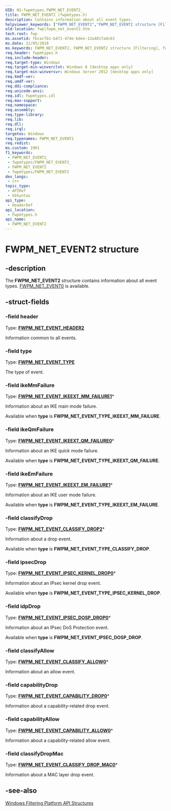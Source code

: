 ```yaml
---
UID: NS:fwpmtypes.FWPM_NET_EVENT2_
title: FWPM_NET_EVENT2 (fwpmtypes.h)
description: Contains information about all event types.
helpviewer_keywords: ["FWPM_NET_EVENT2","FWPM_NET_EVENT2 structure [Filtering]","fwp.fwpm_net_event2","fwpmtypes/FWPM_NET_EVENT2"]
old-location: fwp\fwpm_net_event2.htm
tech.root: fwp
ms.assetid: fbcacfb1-b471-474e-bdee-12a481fadc63
ms.date: 12/05/2018
ms.keywords: FWPM_NET_EVENT2, FWPM_NET_EVENT2 structure [Filtering], fwp.fwpm_net_event2, fwpmtypes/FWPM_NET_EVENT2
req.header: fwpmtypes.h
req.include-header: 
req.target-type: Windows
req.target-min-winverclnt: Windows 8 [desktop apps only]
req.target-min-winversvr: Windows Server 2012 [desktop apps only]
req.kmdf-ver: 
req.umdf-ver: 
req.ddi-compliance: 
req.unicode-ansi: 
req.idl: Fwpmtypes.idl
req.max-support: 
req.namespace: 
req.assembly: 
req.type-library: 
req.lib: 
req.dll: 
req.irql: 
targetos: Windows
req.typenames: FWPM_NET_EVENT2
req.redist: 
ms.custom: 19H1
f1_keywords:
 - FWPM_NET_EVENT2_
 - fwpmtypes/FWPM_NET_EVENT2_
 - FWPM_NET_EVENT2
 - fwpmtypes/FWPM_NET_EVENT2
dev_langs:
 - c++
topic_type:
 - APIRef
 - kbSyntax
api_type:
 - HeaderDef
api_location:
 - Fwpmtypes.h
api_name:
 - FWPM_NET_EVENT2
---
```


# FWPM_NET_EVENT2 structure


## -description

The **FWPM_NET_EVENT2** structure contains information about all event types.
[FWPM_NET_EVENT0](ns-fwpmtypes-fwpm_net_event0.md) is available.

## -struct-fields

### -field header

Type: **[FWPM_NET_EVENT_HEADER2](ns-fwpmtypes-fwpm_net_event_header2.md)**

Information common to all events.

### -field type

Type: **[FWPM_NET_EVENT_TYPE](ne-fwpmtypes-fwpm_net_event_type.md)**

The type of event.

### -field ikeMmFailure

Type: **[FWPM_NET_EVENT_IKEEXT_MM_FAILURE1](ns-fwpmtypes-fwpm_net_event_ikeext_mm_failure1.md)***

Information about  an IKE main mode failure.

Available when **type** is **FWPM_NET_EVENT_TYPE_IKEEXT_MM_FAILURE**.

### -field ikeQmFailure

Type: **[FWPM_NET_EVENT_IKEEXT_QM_FAILURE0](ns-fwpmtypes-fwpm_net_event_ikeext_qm_failure0.md)***

Information about  an IKE quick mode failure.

Available when **type** is **FWPM_NET_EVENT_TYPE_IKEEXT_QM_FAILURE**.

### -field ikeEmFailure

Type: **[FWPM_NET_EVENT_IKEEXT_EM_FAILURE1](ns-fwpmtypes-fwpm_net_event_ikeext_em_failure1.md)***

Information about  an IKE user mode failure.

Available when **type** is **FWPM_NET_EVENT_TYPE_IKEEXT_EM_FAILURE**.

### -field classifyDrop

Type: **[FWPM_NET_EVENT_CLASSIFY_DROP2](ns-fwpmtypes-fwpm_net_event_classify_drop2.md)***

Information about  a drop event.

Available when **type** is **FWPM_NET_EVENT_TYPE_CLASSIFY_DROP**.

### -field ipsecDrop

Type: **[FWPM_NET_EVENT_IPSEC_KERNEL_DROP0](ns-fwpmtypes-fwpm_net_event_ipsec_kernel_drop0.md)***

Information about an IPsec kernel drop event.

Available when **type** is **FWPM_NET_EVENT_TYPE_IPSEC_KERNEL_DROP**.

### -field idpDrop

Type: **[FWPM_NET_EVENT_IPSEC_DOSP_DROP0](ns-fwpmtypes-fwpm_net_event_ipsec_dosp_drop0.md)***

Information about an IPsec DoS Protection event.

Available when **type** is **FWPM_NET_EVENT_IPSEC_DOSP_DROP**.

### -field classifyAllow

Type: **[FWPM_NET_EVENT_CLASSIFY_ALLOW0](ns-fwpmtypes-fwpm_net_event_classify_allow0.md)***

Information about an allow event.

### -field capabilityDrop

Type: **[FWPM_NET_EVENT_CAPABILITY_DROP0](ns-fwpmtypes-fwpm_net_event_capability_drop0.md)***

Information about a capability-related drop event.

### -field capabilityAllow

Type: **[FWPM_NET_EVENT_CAPABILITY_ALLOW0](ns-fwpmtypes-fwpm_net_event_capability_allow0.md)***

Information about a capability-related allow event.

### -field classifyDropMac

Type: **[FWPM_NET_EVENT_CLASSIFY_DROP_MAC0](ns-fwpmtypes-fwpm_net_event_classify_drop_mac0.md)***

Information about a MAC layer drop event.

## -see-also

[Windows Filtering Platform  API Structures](/windows/desktop/FWP/fwp-structs)

